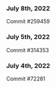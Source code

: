 ### July 8th, 2022

Commit #259459

### July 5th, 2022

Commit #314353


### July 4th, 2022

Commit #72281
